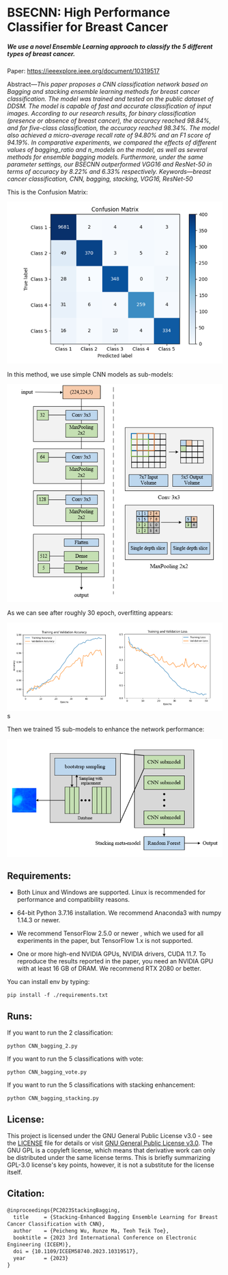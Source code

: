 # BSECNN: High Performance Classifier for Breast Cancer

##### We use a novel Ensemble Learning approach to classify the 5 different types of breast cancer.

Paper:  https://ieeexplore.ieee.org/document/10319517

Abstract—*This paper proposes a CNN classification  network based on Bagging and stacking ensemble learning  methods for breast cancer classification. The model was  trained and tested on the public dataset of DDSM. The  model is capable of fast and accurate classification of input  images. According to our research results, for binary  classification (presence or absence of breast cancer), the  accuracy reached 98.84%, and for five-class classification,  the accuracy reached 98.34%. The model also achieved a  micro-average recall rate of 94.80% and an F1 score of  94.19%. In comparative experiments, we compared the  effects of different values of bagging_ratio and n_models on  the model, as well as several methods for ensemble bagging  models. Furthermore, under the same parameter settings,  our BSECNN outperformed VGG16 and ResNet-50 in terms  of accuracy by 8.22% and 6.33% respectively. Keywords—breast cancer classification, CNN, bagging, stacking, VGG16, ResNet-50*

This is the Confusion Matrix: 

![](./img/Figure_10.png)

In this method, we use simple CNN models as sub-models:

![](./img/Figure_3.png)

As we can see after roughly 30 epoch, overfitting appears:

![](./img/Figure_1+2.png)s

Then we trained 15 sub-models to enhance the network performance:

![](./img/Figure_9.png)

## Requirements:

- Both Linux and Windows are supported. Linux is recommended for performance and compatibility reasons.

- 64-bit Python 3.7.16 installation. We recommend Anaconda3 with numpy 1.14.3 or newer.

- We recommend TensorFlow 2.5.0 or newer , which we used for all experiments in the paper, but TensorFlow 1.x is not supported.

- One or more high-end NVIDIA GPUs, NVIDIA drivers, CUDA 11.7. To reproduce the results reported in the paper, you need an NVIDIA GPU with at least 16 GB of DRAM.  We recommend RTX 2080 or better.

  

You can install env by typing:

```
pip install -f ./requirements.txt
```



## Runs:

If you want to run the 2 classification:

```
python CNN_bagging_2.py
```

If you want to run the 5 classifications with vote:

```
python CNN_bagging_vote.py
```

If you want to run the 5 classifications with stacking enhancement:

```
python CNN_bagging_stacking.py
```



## License:

This project is licensed under the GNU General Public License v3.0 - see the [LICENSE](LICENSE) file for details or visit [GNU General Public License v3.0](https://www.gnu.org/licenses/gpl-3.0.html). The GNU GPL is a copyleft license, which means that derivative work can only be distributed under the same license terms. This is briefly summarizing GPL-3.0 license's key points, however, it is not a substitute for the license itself.



## Citation:

```
@inproceedings{PC2023StackingBagging,
  title     = {Stacking-Enhanced Bagging Ensemble Learning for Breast Cancer Classification with CNN},
  author    = {Peicheng Wu, Runze Ma, Teoh Teik Toe},
  booktitle = {2023 3rd International Conference on Electronic Engineering (ICEEM)},
  doi = {10.1109/ICEEM58740.2023.10319517},
  year      = {2023}
}
```

